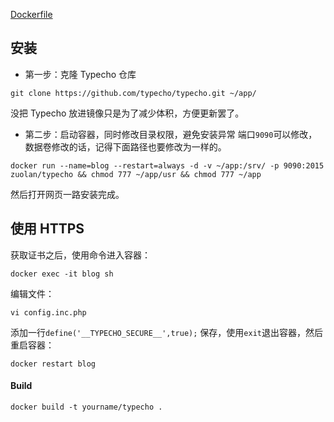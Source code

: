 [Dockerfile](https://github.com/izuolan/dockerfiles/tree/master/typecho)

## 安装
* 第一步：克隆 Typecho 仓库
```
git clone https://github.com/typecho/typecho.git ~/app/
```
没把 Typecho 放进镜像只是为了减少体积，方便更新罢了。

* 第二步：启动容器，同时修改目录权限，避免安装异常
端口`9090`可以修改，数据卷修改的话，记得下面路径也要修改为一样的。
```
docker run --name=blog --restart=always -d -v ~/app:/srv/ -p 9090:2015 zuolan/typecho && chmod 777 ~/app/usr && chmod 777 ~/app
```
然后打开网页一路安装完成。

## 使用 HTTPS
获取证书之后，使用命令进入容器：
```
docker exec -it blog sh
```
编辑文件：
```
vi config.inc.php
```
添加一行`define('__TYPECHO_SECURE__',true);`
保存，使用`exit`退出容器，然后重启容器：
```
docker restart blog
````

#### Build
`docker build -t yourname/typecho .`

